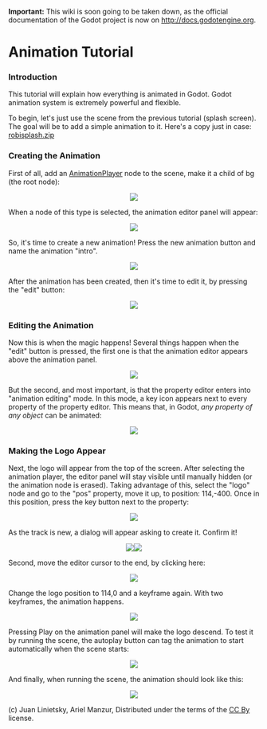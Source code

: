 **Important:** This wiki is soon going to be taken down, as the official documentation of the Godot project is now on http://docs.godotengine.org.

# Animation Tutorial

### Introduction

This tutorial will explain how everything is animated in Godot. Godot animation system is extremely powerful and flexible. 

To begin, let's just use the scene from the previous tutorial (splash screen). The goal will be to add a simple animation to it. Here's a copy just in case: [robisplash.zip](media/robisplash.zip)


### Creating the Animation

First of all, add an [AnimationPlayer](class_animationplayer) node to the scene, make it a child of bg (the root node):

<p align="center"><img src="images/animplayer.png"></p>

When a node of this type is selected, the animation editor panel will appear:

<p align="center"><img src="images/animpanel.png"></p>

So, it's time to create a new animation! Press the new animation button and name the animation "intro".

<p align="center"><img src="images/animnew.png"></p>

After the animation has been created, then it's time to edit it, by pressing the "edit" button:

<p align="center"><img src="images/animedit.png"></p>

### Editing the Animation

Now this is when the magic happens! Several things happen when the "edit" button is pressed, the first one is that the animation editor appears above the animation panel. 

<p align="center"><img src="images/animeditor.png"></p>

But the second, and most important, is that the property editor enters into "animation editing" mode. In this mode, a key icon appears next to every property of the property editor. This means that, in Godot, *any property of any object* can be animated:

<p align="center"><img src="images/propertykeys.png"></p>


### Making the Logo Appear

Next, the logo will appear from the top of the screen. After selecting the animation player, the editor panel will stay visible until manually hidden (or the animation node is erased). Taking advantage of this, select the "logo" node and go to the "pos" property, move it up, to position: 114,-400.
Once in this position, press the key button next to the property:

<p align="center"><img src="images/keypress.png"></p>

As the track is new, a dialog will appear asking to create it. Confirm it!

<p align="center"><img src="images/addtrack.png?nolink |}

And the keyframe will be added in the animation player editor:

<p align="center"><img src="images/keyadded.png"></p>

Second, move the editor cursor to the end, by clicking here:

<p align="center"><img src="images/move_cursor.png"></p>

Change the logo position to 114,0 and a keyframe again. With two keyframes, the animation happens.

<p align="center"><img src="images/animation.png"></p>

Pressing Play on the animation panel will make the logo descend. To test it by running the scene, the autoplay button can tag the animation to start automatically when the scene starts:

<p align="center"><img src="images/autoplay.png"></p>

And finally, when running the scene, the animation should look like this:

<p align="center"><img src="images/out.gif"></p>



(c) Juan Linietsky, Ariel Manzur, Distributed under the terms of the [CC By](https://creativecommons.org/licenses/by/3.0/legalcode) license.
